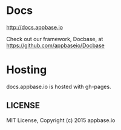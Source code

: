 Docs
====

http://docs.appbase.io

Check out our framework, Docbase, at https://github.com/appbaseio/Docbase

Hosting
=======

docs.appbase.io is hosted with gh-pages.

## LICENSE

MIT License, Copyright (c) 2015 appbase.io

